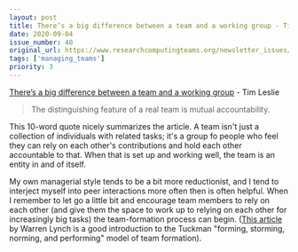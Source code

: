 ```yaml
---
layout: post
title: There’s a big difference between a team and a working group - Tim Leslie
date: 2020-09-04
issue_number: 40
original_url: https://www.researchcomputingteams.org/newsletter_issues/0040
tags: ['managing_teams']
priority: 3
---
```


<!-- markdownlint-disable MD033 -->
<!-- markdownlint-disable MD041 -->
<!-- markdownlint-disable MD049 -->

[There’s a big difference between a team and a working group](https://medium.com/@tsleslie84/theres-a-big-difference-between-a-team-and-a-working-group-8d5f21204a6a) - Tim Leslie

> The distinguishing feature of a real team is mutual accountability.

This 10-word quote nicely summarizes the article. A team isn't just a collection of individuals with related tasks; it's a group fo people who feel they can rely on each other's contributions and hold each other accountable to that. When that is set up and working well, the team is an entity in and of itself.

My own managerial style tends to be a bit more reductionist, and I tend to interject myself into peer interactions more often then is often helpful. When I remember to let go a little bit and encourage team members to rely on each other (and give them the space to work up to relying on each other for increasingly big tasks) the team-formation process can begin. ([This article](https://medium.com/@warren2lynch/traditional-to-scrum-team-forming-storming-norming-and-performing-3fd5fd1f5ea9) by Warren Lynch is a good introduction to the Tuckman "forming, storming, norming, and performing" model of team formation).